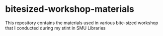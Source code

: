 # bitesized-workshop-materials
 This repository contains the materials used in various bite-sized workshop that I conducted during my stint in SMU Libraries
